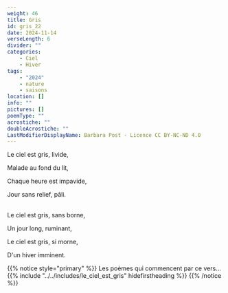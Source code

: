 ```yaml
---
weight: 46
title: Gris
id: gris_22
date: 2024-11-14
verseLength: 6
divider: ""
categories:
    - Ciel
    - Hiver
tags:
    - "2024"
    - nature
    - saisons
location: []
info: ""
pictures: []
poemType: ""
acrostiche: ""
doubleAcrostiche: ""
LastModifierDisplayName: Barbara Post - Licence CC BY-NC-ND 4.0
---
```

Le ciel est gris, livide,

Malade au fond du lit,

Chaque heure est impavide,

Jour sans relief, pâli.

 \
Le ciel est gris, sans borne,

Un jour long, ruminant,

Le ciel est gris, si morne,

D'un hiver imminent.

{{% notice style="primary" %}}
Les poèmes qui commencent par ce vers...
{{% include "../../includes/le_ciel_est_gris" hidefirstheading %}}
{{% /notice %}}
